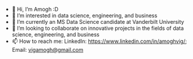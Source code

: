 - 👋 Hi, I’m Amogh :D
- 👀 I’m interested in data science, engineering, and business
- 🌱 I’m currently an MS Data Science candidate at Vanderbilt University
- 💞️ I’m looking to collaborate on innovative projects in the fields of data science, engineering, and business
- 📫 How to reach me: 
            LinkedIn: https://www.linkedin.com/in/amoghvig/;
            Email: vigamogh@gmail.com

<!---
avig00/avig00 is a ✨ special ✨ repository because its `README.md` (this file) appears on your GitHub profile.
You can click the Preview link to take a look at your changes.
--->
